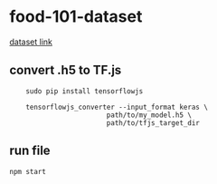 # food-101-dataset

[dataset link](https://www.kaggle.com/dansbecker/food-101)

## convert .h5 to TF.js

```shell
    sudo pip install tensorflowjs

    tensorflowjs_converter --input_format keras \
                        path/to/my_model.h5 \
                        path/to/tfjs_target_dir
```

## run file

`npm start`
